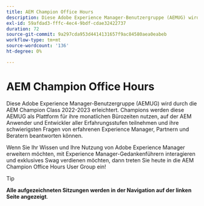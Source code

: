 ```yaml
---
title: AEM Champion Office Hours
description: Diese Adobe Experience Manager-Benutzergruppe (AEMUG) wird durch die AEM Champion Class 2022-2023 erleichtert. Champions werden diese AEMUG als Plattform für ihre monatlichen Bürozeiten verwenden
exl-id: 59afdad3-fffc-4ec4-9bdf-cdae32422737
duration: 72
source-git-commit: 9a297cda953d4414131657f9ac84580aea0eabeb
workflow-type: tm+mt
source-wordcount: '136'
ht-degree: 0%

---
```


# AEM Champion Office Hours

Diese Adobe Experience Manager-Benutzergruppe (AEMUG) wird durch die AEM Champion Class 2022-2023 erleichtert. Champions werden diese AEMUG als Plattform für ihre monatlichen Bürozeiten nutzen, auf der AEM Anwender und Entwickler aller Erfahrungsstufen teilnehmen und ihre schwierigsten Fragen von erfahrenen Experience Manager, Partnern und Beratern beantworten können.

Wenn Sie Ihr Wissen und Ihre Nutzung von Adobe Experience Manager erweitern möchten, mit Experience Manager-Gedankenführern interagieren und exklusives Swag verdienen möchten, dann treten Sie heute in die AEM Champion Office Hours User Group ein!

<!--
## What's New

<table>
<tr>
  <td>
    <a href="https://experienceleague.adobe.com/docs/events/apac-commerce-recordings/2023/adobes-paas-cloud-commerce.html">
      <img alt="Adobe Commerce Site Wide Analysis Tool" src="https://video.tv.adobe.com/v/3419132?format=jpeg" />
    </a>
     <div>
      <a href="https://experienceleague.adobe.com/docs/events/apac-commerce-recordings/2023/adobes-paas-cloud-commerce.html">
        <strong>Streamline Your Business with Adobe's PaaS Cloud Commerce</strong>
      </a>
    </div>
    <p>
    <em>Join our webinar to discover the benefits of Adobe's Commerce Cloud PaaS solution, whether you're self-hosting and curious about PaaS or an existing customer seeking to optimize your setup.</em>
    <p>
  </td>
  <td>
    <a href="https://experienceleague.adobe.com/docs/events/apac-commerce-recordings/2023/ai-personalisation.html">
      <img alt="Benefits of upgrading to Adobe Commerce 2.4.4" src="https://video.tv.adobe.com/v/3419107?format=jpeg" />
    </a>
     <div>
      <a href="https://experienceleague.adobe.com/docs/events/apac-commerce-recordings/2023/ai-personalisation.html">
        <strong>AI Powered Personalisation</strong>
      </a>
    </div>
    <p>
    <em>Harness the power of AI for an exceptional customer experience with Adobe's investment in AI and its integration into Commerce.</em>
    <p>
  </td>
  <td>
    <a href="https://experienceleague.adobe.com/docs/events/apac-commerce-recordings/2023/composable-commerce.html">
      <img alt="Composable commerce strategies for scalable and agile e-commerce" src="https://video.tv.adobe.com/v/3420655?format=jpeg" />
    </a>
     <div>
      <a href="https://experienceleague.adobe.com/docs/events/apac-commerce-recordings/2023/composable-commerce.html">
        <strong>Composable commerce strategies for scalable and agile e-commerce</strong>
      </a>
    </div>
    <p>
    <em>Join us for an insightful webinar that will delve into the world of composable architecture and how it is revolutionising the e-commerce landscape.</em>
    <p>
  </td>  
</tr>
</table>
-->

>[!TIP]
>
>**Alle aufgezeichneten Sitzungen werden in der Navigation auf der linken Seite angezeigt**.
